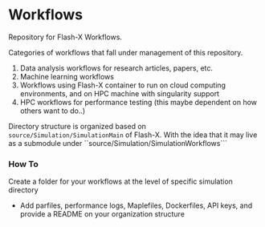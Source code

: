 # Workflows

Repository for Flash-X Workflows. 

Categories of workflows that fall under management of this repository.

1. Data analysis workflows for research articles, papers, etc.
2. Machine learning workflows
3. Workflows using Flash-X container to run on cloud computing environments, and on HPC machine with singularity support
4. HPC workflows for performance testing (this maybe dependent on how others want to do..)

Directory structure is organized based on ```source/Simulation/SimulationMain``` of Flash-X. With the idea that it may live as a submodule under ``source/Simulation/SimulationWorkflows```

### How To

Create a folder for your workflows at the level of specific simulation directory

- Add parfiles, performance logs, Maplefiles, Dockerfiles, API keys, and provide a README on your organization structure
